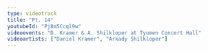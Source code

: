 ```yaml
---
type: videotrack
title: "Pt. 14"
youtubeId: "Pj8m5Ccql9w"
videoevents: "D. Kramer & A. Shilkloper at Tyumen Concert Hall"
videoartists: ["Daniel Kramer", "Arkady Shilkloper"]
---
```

